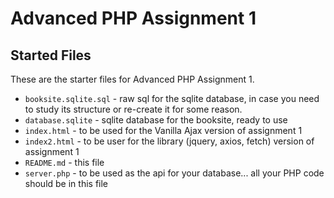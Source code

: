# Advanced PHP Assignment 1

## Started Files

These are the starter files for Advanced PHP Assignment 1.  

* `booksite.sqlite.sql` - raw sql for the sqlite database, in case you need to study its structure or re-create it for some reason.
* `database.sqlite` - sqlite database for the booksite, ready to use
* `index.html` - to be used for the Vanilla Ajax version of assignment 1
* `index2.html` - to be user for the library (jquery, axios, fetch) version of assignment 1
* `README.md` - this file
* `server.php` - to be used as the api for your database... all your PHP code should be in this file


